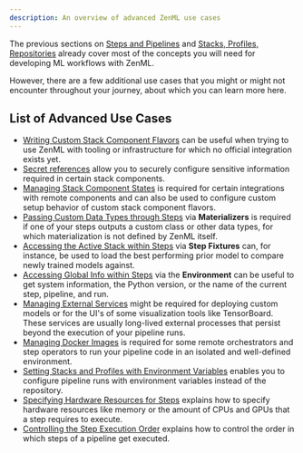 ```yaml
---
description: An overview of advanced ZenML use cases
---
```


The previous sections on [Steps and Pipelines](../steps-pipelines/steps-and-pipelines.md)
and [Stacks, Profiles, Repositories](../stacks-profiles-repositories/stacks-profiles-repositories.md)
already cover most of the concepts you will need for developing ML workflows
with ZenML.

However, there are a few additional use cases that you might or might not
encounter throughout your journey, about which you can learn more here.

## List of Advanced Use Cases

* [Writing Custom Stack Component Flavors](./custom-flavors.md)
can be useful when trying to use ZenML with tooling or infrastructure for which
no official integration exists yet.
* [Secret references](./secret-references.md) allow you to securely configure
sensitive information required in certain stack components.
* [Managing Stack Component States](./stack-state-management.md)
is required for certain integrations with remote components and can also be
used to configure custom setup behavior of custom stack component flavors.
* [Passing Custom Data Types through Steps](./materializer.md)
via **Materializers** is required if one of your steps outputs a custom class
or other data types, for which materialization is not defined by ZenML itself.
* [Accessing the Active Stack within Steps](./step-fixtures.md)
via **Step Fixtures** can, for instance, be used to load the best performing
prior model to compare newly trained models against.
* [Accessing Global Info within Steps](./environment.md)
via the **Environment** can be useful to get system information, the Python
version, or the name of the current step, pipeline, and run.
* [Managing External Services](./manage-external-services.md)
might be required for deploying custom models or for the UI's of some visualization
tools like TensorBoard. These services are usually long-lived external
processes that persist beyond the execution of your pipeline runs.
* [Managing Docker Images](./docker.md)
is required for some remote orchestrators and step operators to run your 
pipeline code in an isolated and well-defined environment.
* [Setting Stacks and Profiles with Environment Variables](./stack-profile-environment-variables.md)
enables you to configure pipeline runs with environment variables instead of
the repository.
* [Specifying Hardware Resources for Steps](./specify-step-resources.md) explains
how to specify hardware resources like memory or the amount of CPUs and GPUs that
a step requires to execute.
* [Controlling the Step Execution Order](./step-execution-order.md) explains how
to control the order in which steps of a pipeline get executed.
